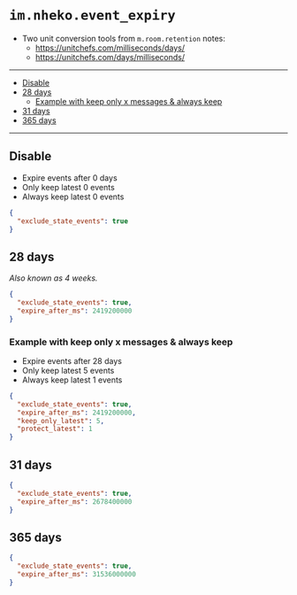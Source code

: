 <!-- @format -->

# `im.nheko.event_expiry`

- Two unit conversion tools from `m.room.retention` notes:
  - https://unitchefs.com/milliseconds/days/
  - https://unitchefs.com/days/milliseconds/

---

<!-- prettier-ignore-start -->

<!-- START doctoc generated TOC please keep comment here to allow auto update -->
<!-- DON'T EDIT THIS SECTION, INSTEAD RE-RUN doctoc TO UPDATE -->

- [Disable](#disable)
- [28 days](#28-days)
  - [Example with keep only x messages & always keep](#example-with-keep-only-x-messages--always-keep)
- [31 days](#31-days)
- [365 days](#365-days)

<!-- END doctoc generated TOC please keep comment here to allow auto update -->

<!-- prettier-ignore-end -->

---

## Disable

- Expire events after 0 days
- Only keep latest 0 events
- Always keep latest 0 events

```json
{
  "exclude_state_events": true
}
```

## 28 days

_Also known as 4 weeks._

```json
{
  "exclude_state_events": true,
  "expire_after_ms": 2419200000
}
```

### Example with keep only x messages & always keep

- Expire events after 28 days
- Only keep latest 5 events
- Always keep latest 1 events

```json
{
  "exclude_state_events": true,
  "expire_after_ms": 2419200000,
  "keep_only_latest": 5,
  "protect_latest": 1
}
```

## 31 days

```json
{
  "exclude_state_events": true,
  "expire_after_ms": 2678400000
}
```

## 365 days

```json
{
  "exclude_state_events": true,
  "expire_after_ms": 31536000000
}
```
